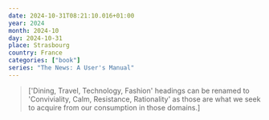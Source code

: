 ```yaml
---
date: 2024-10-31T08:21:10.016+01:00
year: 2024
month: 2024-10
day: 2024-10-31
place: Strasbourg
country: France
categories: ["book"]
series: "The News: A User's Manual"
---
```

> ['Dining, Travel, Technology, Fashion' headings can be renamed to 'Conviviality, Calm, Resistance, Rationality' as those are what we seek to acquire from our consumption in those domains.]
